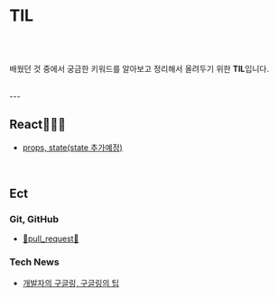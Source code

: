 # TIL

<br/>

<br/>

배웠던 것 중에서 궁금한 키워드를 알아보고 정리해서 올려두기 위한 **TIL**입니다.

<br/>
---


## React🧑🏾‍🎤



- [props, state(state 추가예정)](../React/(TIL)props,state.md)



<br/>

## Ect

### Git, GitHub
- [🦾pull_request🦿](../HowToUseGitHub/pull_request/🦾pull_request🦿.md)

### Tech News
- [개발자의 구글링, 구글링의 팁](../HowToGoogleIt/개발자의_구글링.md)